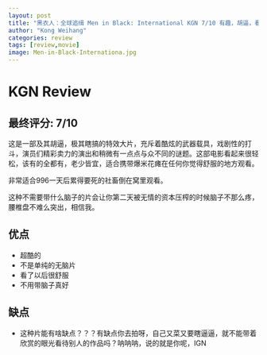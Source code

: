 ```yaml
---
layout: post
title: "黑衣人：全球追缉 Men in Black: International KGN 7/10 有趣，胡逼，看了心情好"
author: "Kong Weihang"
categories: review
tags: [review,movie]
image: Men-in-Black-Internationa.jpg
---
```


# KGN Review

## 最终评分: 7/10

这是一部及其胡逼，极其瞎搞的特效大片，充斥着酷炫的武器载具，戏剧性的打斗，演员们精彩卖力的演出和稍微有一点点与众不同的谜题。这部电影看起来很轻松，该有的全都有，老少皆宜，适合携带爆米花瘫在任何你觉得舒服的地方观看。

非常适合996一天后累得要死的社畜倒在窝里观看。

这种不需要带什么脑子的片会让你第二天被无情的资本压榨的时候脑子不那么疼，腰椎盘不难么突出，相信我。

## 优点

- 超酷的
- 不是单纯的无脑片
- 看了以后很舒服
- 不用带脑子真好

## 缺点

- 这种片能有啥缺点？？？有缺点你去拍呀，自己又菜又要瞎逼逼，就不能带着欣赏的眼光看待别人的作品吗？呐呐呐，说的就是你呢，IGN
